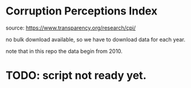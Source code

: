 # Corruption Perceptions Index

source: https://www.transparency.org/research/cpi/

no bulk download available, so we have to download data for each year.

note that in this repo the data begin from 2010.

# TODO: script not ready yet.
